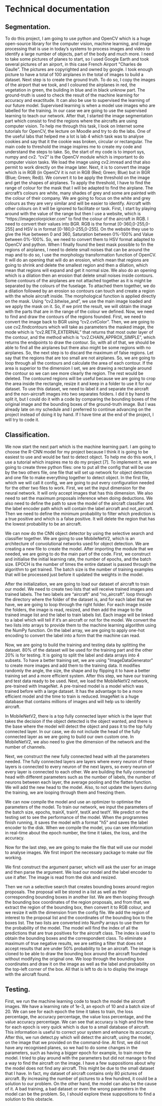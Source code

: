 <h1>Technical documentation</h1>

<h2>Segmentation.</h2>
To do this project, I am going to use python and OpenCV which is a huge open-source library for the computer vision, machine learning, and image processing that is use in today’s systems to process images and video to identify a large number of objects, part of the body and much more. I need to take some pictures of planes to start, so I used Google Earth and took several pictures of an airport, in this case French Airport "Charles de Gaulle”. The pictures are copyrighted and owned by google. I took enough picture to have a total of 100 airplanes in the total of images to build a dataset. Next step is to create the ground truth. To do so, I copy the images of the airport that we took, and I coloured the airplanes in red, the vegetation in green, the building in blue and in black unknow part. The ground-truth is used to check the result of the machine learning for accuracy and exactitude. It can also be use to supervised the learning of our future model. Supervised learning is when a model use images who are labelled for the training.  In our case we are going to use the supervised learning to teach our network.
After that, I started the image segmentation part which consist to find the regions where the aircrafts are using computer vision. To help me through this task, I look on Internet some tutorials for OpenCV, the lecture on Moodle and try to do the labs. One of the useful labs that helped me a lot is lab 4 which task was to analyse cookies and say that it the cookie was broken, circular or rectangular. The main code to threshold the image inspires me to create my code and understand the steps to take. So, the start of my code is to import sys, numpy and cv2. “cv2” is the OpenCV module which is important to do computer vision tasks. We load the image using cv2.imread and that also permit to work directly on the image later. Next, it is to convert the image which is in RGB (in OpenCV it is not in RGB (Red; Green; Blue) but in BGR (Blue; Green; Red)). We convert it to be apply the threshold on the image and get the shapes of airplanes. To apply the threshold, I have to find the range of colour for the mask that I will be adapted to find the airplane. The aircraft’s colours are white, many shades of grey and some are painted with the colour of their company. We are going to focus on the white and grey colours as they are very similar and will be easier to identify. Aircraft with other colours on it will be ignored to facilitate or task. First, I start by playing around with the value of the range but then I use a website, which is “https://imagecolorpicker.com” to find the colour of the aircraft in RGB. I need to convert their values into BGR. RGB is the format [0-360,0-255,0-255] and HSV is in format [0-180,0-255,0-255]. On the website they use to give the Hue between 0 and 360, Saturation between 0%-100% and Value between 0%-100%. So, we need to convert them to HSV format adapted to OpenCV and python. When I finally found the best mask possible to fin the regions of airplanes, I need to delete small noises that can be around the map and to do so, I use the morphology transformation function of OpenCV. It will do an opening that will do an erosion, which mean that regions are going to shrink and delete the smallest region and then a dilation, which mean that regions will expand and get it normal size. We also do an opening which is a dilation then an erosion that delete small noises inside contours. Some contours of the airplanes are not attached together as it is might be separated by the colours of the fuselage. To attached them together, we do a dilation followed by an erosion so contours can touch and create a region with the whole aircraft inside. The morphological function is applied directly on the mask. Using “cv2.bitwise_and”, we use the main image loaded and we apply the mask on it. So, if we print the result, we will obtain the image with the parts that are in the range of the colour we defined. Now, we need to find and draw the contours of the regions founded. First, we need to convert the image back to BGR using “cv2.cvtColor”. Then, we are going to use cv2.findcontours which will take as parameters the masked image, the mode which is “cv2.RETR_EXTERNAL” that returns that most outer layer of the contour, and the method which is “cv2.CHAIN_APPROX_SIMPLE”, which returns the endpoints to draw the contour. So, with all of that, we should be able to find all the airplanes but there also might be some regions with no airplanes. So, the next step is to discard the maximum of false regions. Let say that the regions that are too small are not airplanes. So, we are going to loop through all the contours and calculate the area of each contour. If the area is superior to the dimension I set, we are drawing a rectangle around the contour so we can see more clearly the region. The rest would be deleted. The contoured regions will be useful because we are going to crop the area inside the rectangle, resize it and keep in a folder to use it for our dataset. 
To use this dataset, we need to label it and separate the aircraft and the non-aircraft images into two separates folders. I did it by hand to split it, but I could do it with a code by comparing the bounding boxes of the original image and the bounding boxes of the ground-truth image. But I was already late on my schedule and I preferred to continue advancing on the project instead of doing it by hand. If I have time at the end of the project, I will try to code it. 

<h2>Classification.</h2>
We now start the next part which is the machine learning part. I am going to choose the R-CNN model for my project because I think it is going to be easiest to use and would be fast to detect object. To help me do this work, I use a tutorial which inspires me to do my project [7]. To implement it, we are going to create three python files: one to put all the config that will be use by the two others file, one file that will set up network for object detection and one file to make everything together to detect object.
In the first file, which we will call it config, we are going to put every configuration needed for the other two files to work. First, we set the input dimension for the neural network. It will only accept images that has this dimension. We also need to set the maximum proposals inference when doing deductions. We also need to define the path to save the model of the aircraft classifier and the label encoder path which will contain the label aircraft and not_aircraft. Then we need to define the minimum probability to filter which prediction is a true positive and which is a false positive. It will delete the region that has the lowest probability to be an aircraft.

We can now do the CNN object detector by using the selective search and classifier together. We are going to use MobileNetV2, which is an architecture of convolutional networks used for object detection. We are creating a new file to create the model. After importing the module that we needed, we are going to do the main part of the code. First, we construct and initialise the initial learning rate, the number of epochs, and the batch size.  EPOCH is the number of times the entire dataset is passed through the algorithm to get trained. The batch size is the number of training examples that will be processed just before it updated the weights in the model.

After the initialization, we are going to load our dataset of aircraft to train our model. We need to create two lists that will receive trained images and trained labels. The two labels are “aircraft” and “no_aircraft”. loop through the directory where the folder of the dataset is, and for each label that we have, we are going to loop through the right folder. For each image inside the folders, the image is read, resized, and then add the image to the trained image list and the label to train labels list. Each image will be linked to a label which will tell if it’s an aircraft or not for the model. We convert the two lists into arrays to provide them to the machine learning algorithm using the NumPy function. On the label array, we are going to apply one-hot encoding to convert the label into a form that the machine can read.

Now, we are going to build the training and testing data by splitting the dataset. 80% of the dataset will be used for the training part and the other 20% is for testing. It is going to split the label and data arrays into 4 subsets. To have a better training set, we are using "ImageDataGenerator" to create more images and add them to the training data. It modifies randomly the angle, the size, the shape and by flipping it to have a better training set and a more efficient system. After this step, we have our training and test data ready to be used.
Next, we load the MobileNetV2 network, pre-trained with ImageNet. A pre-trained model is a model which was trained before with a large dataset. It has the advantage to be a more efficient model and the time to train is reduced. ImageNet is a huge database that contains millions of images and will help us to identify aircraft.

In MobileNetV2, there is a top fully connected layer which is the layer that takes the decision if the object detected is the object wanted, and there is the base where the model will detect the object and pass it to the top fully connected layer. In our case, we do not include the head of the fully connected layer as we are going to build our own custom one. In MobileNetV2, we also need to give the dimension of the network and the number of channels.
 
Next, we construct the new fully connected head with all the parameters needed. The fully connected layers are layers where every neuron of these layers is connected to every neuron of the next layers, so every neuron of every layer is connected to each other. We are building the fully connected head with different parameters such as the number of labels, the number of neurons between each layer, the average pooling and the flatten function. We will add the new head to the model. Also, to not update the layers during the training, we are looping through them and freezing them.

We can now compile the model and use an optimizer to optimise the parameters of the model.
To train our network, we input the parameters of the batch size, epochs, trainX, trainY, testX and testY. We predict on the testing set to see the performance of the model. When the programmes finish running, it saves the model with a format "h5" and saves the label encoder to the disk. When we compile the model, you can see information in real-time about the epoch number, the time it takes, the loss, and the accuracy.


Now for the last step, we are going to make the file that will use our model to analyse images. We first import the necessary package to make our file working.
 
We first construct the argument parser, which will ask the user for an image and then parse the argument. We load our model and the label encoder to use it after. The image is read from the disk and resized.


Then we run a selective search that creates bounding boxes around region proposals. The proposal will be stored in a list as well as their corresponding bounding boxes in another list. We are then looping through the bounding box coordinates of the region proposals, and from that, we extract the region of the bounding box, then convert it to RGB colour, and we resize it with the dimension from the config file. We add the region of interest to the proposal list and the coordinates of the bounding box to the boxes list. The two lists are converted into NumPy arrays to use them for the probability of the model. The model will find the index of all the predictions that are true positives for the aircraft class. The index is used to obtain the bounding boxes and the correspondent class. To eliminate a maximum of true negative results, we are setting a filter that does not accept results that are under 50% probability to be an aircraft. The image is cloned to be able to draw the bounding box around the aircraft founded without modifying the original one. We loop through the bounding box coordinates and draw it on the image as well as the label and probability on the top-left corner of the box. All that is left to do is to display the image with the aircraft found.

<h2>Testing.</h2>
First, we run the machine learning code to teach the model the aircraft images. We have a learning rate of 1e-3, an epoch of 10 and a batch size of 20. We can see for each epoch the time it takes to train, the loss percentage, the accuracy percentage, the value loss percentage, and the value accuracy percentage. We can see that accuracy is high and the time for each epoch is very quick which is due to a small database of aircraft. This information is useful to correct your system and enhance its accuracy. After this, we run detect.py which will detect the aircraft, using the model, on the image that we provided on the command-line. At first, we did not have any recognised planes, so we had to do some changes in the parameters, such as having a bigger epoch for example, to train more the model. I tried to play around with the parameters but did not manage to find a way to find the aircraft on the image. I have a few suppositions about why the model does not find any aircraft. This might be due to the small dataset that I have. In fact, my dataset of aircraft contains only 80 pictures of aircraft. By increasing the number of pictures to a few hundred, it could be a solution to our problem. On the other hand, the model can also be the cause of it. A bad training, a bad dataset or even the wrong parameters in the model can be the problem. So, I should explore these suppositions to find a solution to this obstacle.
